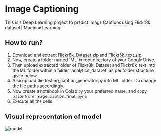 # Image Captioning

This is a Deep Learning project to predict Image Captions using Flickr8k dataset | Machine Learning

## How to run?
1. Download and extract [Flickr8k_Dataset.zip](https://drive.google.com/file/d/19zcgQpmIIrfBUpu4gmDV5wTMCS7wdxl0/view?usp=sharing) and [Flickr8k_text.zip](https://drive.google.com/file/d/1KU9RuF17Ymk2Vz0VKSD6snS50UqRV5_z/view?usp=sharing)
2. Now, create a folder named 'ML' in root directory of your Google Drive.
3. Then upload extracted folder of Flickr8k_Dataset and Flickr8k_text into the ML folder within a folder 'analytics_dataset' as per folder structure given below.
4. Also upload the testing_caption_generator.py into ML folder. Do change the file paths accordingly.
5. Now create a notebook in Colab by your preferred name, and copy paste from image_caption_final.ipynb
6. Execute all the cells.

## Visual representation of model

![model](https://user-images.githubusercontent.com/77050199/164979557-bc2448d4-05d9-4bb3-bdb0-9df9ac6f2377.png)
